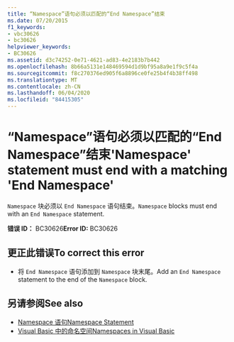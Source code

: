 ```yaml
---
title: “Namespace”语句必须以匹配的“End Namespace”结束
ms.date: 07/20/2015
f1_keywords:
- vbc30626
- bc30626
helpviewer_keywords:
- BC30626
ms.assetid: d3c74252-0e71-4621-ad83-4e2183b7b442
ms.openlocfilehash: 8b66a5131e148469594d1d9bf95a8a9e1f9c5f4a
ms.sourcegitcommit: f8c270376ed905f6a8896ce0fe25b4f4b38ff498
ms.translationtype: MT
ms.contentlocale: zh-CN
ms.lasthandoff: 06/04/2020
ms.locfileid: "84415305"
---
```

# <a name="namespace-statement-must-end-with-a-matching-end-namespace"></a><span data-ttu-id="b901b-102">“Namespace”语句必须以匹配的“End Namespace”结束</span><span class="sxs-lookup"><span data-stu-id="b901b-102">'Namespace' statement must end with a matching 'End Namespace'</span></span>
<span data-ttu-id="b901b-103">`Namespace` 块必须以 `End Namespace` 语句结束。</span><span class="sxs-lookup"><span data-stu-id="b901b-103">`Namespace` blocks must end with an `End Namespace` statement.</span></span>  
  
 <span data-ttu-id="b901b-104">**错误 ID：** BC30626</span><span class="sxs-lookup"><span data-stu-id="b901b-104">**Error ID:** BC30626</span></span>  
  
## <a name="to-correct-this-error"></a><span data-ttu-id="b901b-105">更正此错误</span><span class="sxs-lookup"><span data-stu-id="b901b-105">To correct this error</span></span>  
  
- <span data-ttu-id="b901b-106">将 `End Namespace` 语句添加到 `Namespace` 块末尾。</span><span class="sxs-lookup"><span data-stu-id="b901b-106">Add an `End Namespace` statement to the end of the `Namespace` block.</span></span>  
  
## <a name="see-also"></a><span data-ttu-id="b901b-107">另请参阅</span><span class="sxs-lookup"><span data-stu-id="b901b-107">See also</span></span>

- [<span data-ttu-id="b901b-108">Namespace 语句</span><span class="sxs-lookup"><span data-stu-id="b901b-108">Namespace Statement</span></span>](../language-reference/statements/namespace-statement.md)
- [<span data-ttu-id="b901b-109">Visual Basic 中的命名空间</span><span class="sxs-lookup"><span data-stu-id="b901b-109">Namespaces in Visual Basic</span></span>](../programming-guide/program-structure/namespaces.md)
